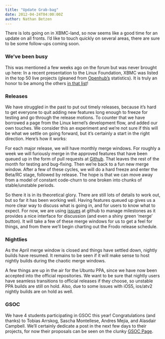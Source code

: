 ```yaml
---
title: "Update Grab-bag"
date: 2012-04-24T04:00:00Z
author: Nathan Betzen
---
```


There is lots going on in XBMC-land, so now seems like a good time for an update on all fronts. I’d like to touch quickly on several areas, there are sure to be some follow-ups coming soon.

### We’ve been busy

This was mentioned a few weeks ago on the forum but was never brought up here: In a recent presentation to the Linux Foundation, XBMC was listed in the top 50 live projects (gleaned from [Openhub’s](https://www.openhub.net/) statistics). It is truly an honor to be among the others [in that list](/sites/default/files/uploads/opensource_top50.webp)!

### Releases

We have struggled in the past to put out timely releases, because it’s hard to get everyone to quit adding new features long enough to freeze for testing and go through the release motions. To counter that we have borrowed a page from the Linux kernel’s development flow, and added our own touches. We consider this an experiment and we’re not sure if this will be what we settle on going forward, but it’s certainly a start in the right direction. Here’s how it works:

For each major release, we will have monthly merge windows. For roughly a week we will furiously merge in the approved features that have been queued up in the form of pull requests at [Github](https://github.com/xbmc/xbmc). That leaves the rest of the month for testing and bug-fixing. Then we’re back to a fun new merge window. After a few of these cycles, we will do a hard freeze and enter the Beta/RC stage, followed by release. The hope is that we can move away from a model of constant code-churn to one broken into chunks of stable/unstable periods.

So there it is in its theoretical glory. There are still lots of details to work out, but so far it has been working well. Having features queued up gives us a more clear way to discuss what is going in, and for users to know what to expect. For now, we are using [issues](https://github.com/xbmc/xbmc/issues) at github to manage milestones as it provides a nice interface for discussion (and even a shiny green ‘merge’ button). It will take a few of these merge windows for us to get a feel for things, and from there we’ll begin charting out the Frodo release schedule.

### Nightlies

As the April merge window is closed and things have settled down, nightly builds have resumed. It remains to be seen if it will make sense to host nightly builds during the chaotic merge windows.

A few things are up in the air for the Ubuntu PPA, since we have now been accepted into the official repositories. We want to be sure that nightly users have seamless transitions to official releases if they choose, so unstable PPA builds are still on hold. Also, due to some issues with iOS5, ios/atv2 nightly builds are on hold as well.

### GSOC

We have 4 students participating in GSOC this year! Congratulations (and thanks) to Tobias Arrskog, Sascha Montellese, Andres Mejia, and Alasdair Campbell. We’ll certainly dedicate a post in the next few days to their projects, for now their proposals can be seen on the clunky [GSOC Page](https://www.google-melange.com/archive/gsoc/2012).
